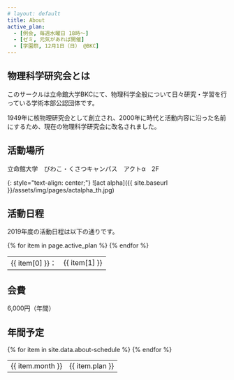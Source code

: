 ```yaml
---
# layout: default
title: About
active_plan:
  - [例会, 毎週水曜日 18時〜]
  - [ゼミ, 元気があれば開催]
  - [学園祭, 12月1日（日） @BKC]
---
```


## 物理科学研究会とは

このサークルは立命館大学BKCにて、物理科学全般について日々研究・学習を行っている学術本部公認団体です。

1949年に核物理研究会として創立され、2000年に時代と活動内容に沿った名前にするため、現在の物理科学研究会に改名されました。

## 活動場所

立命館大学　びわこ・くさつキャンパス　アクトα　2F

{: style="text-align: center;"}
![act alpha]({{ site.baseurl }}/assets/img/pages/actalpha_th.jpg)

## 活動日程

2019年度の活動日程は以下の通りです。

<!-- - 例会（秋期）：毎週水曜日 18時〜
- ゼミ：元気があれば開催
- 学園祭（BKC）：12月1日（日） -->

<div class="table-space">
<table>
{% for item in page.active_plan %}
  <tr>
    <td style="text-align: right;">{{ item[0] }}：</td>
    <td>{{ item[1] }}</td>
  </tr>
{% endfor %}
</table>
</div>

## 会費

6,000円（年間）

## 年間予定

<div class="table-space">
<table>
{% for item in site.data.about-schedule %}
  <tr>
    <td>{{ item.month }}</td>
    <td>{{ item.plan }}</td>
  </tr>
{% endfor %}
</table>
</div>